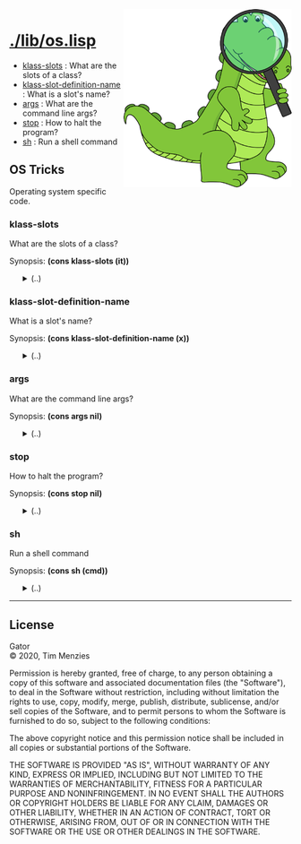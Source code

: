 <a name=top>
<img width=300 align=right src="https://raw.githubusercontent.com/timm/gator/main/docs/img/gator.png">

# [./lib/os.lisp](/src/./lib/os.lisp)
- [klass-slots](#klass-slots) : What are the slots of a class?
- [klass-slot-definition-name](#klass-slot-definition-name) : What is a slot's name?
- [args](#args) : What are the command line args?
- [stop](#stop) : How to halt the program?
- [sh](#sh) : Run a shell command

## OS Tricks

Operating system specific code.

### klass-slots

What are the slots of a class?

Synopsis: <b>(cons klass-slots (it))</b>

<ul>
<details><summary>(..)</summary>

```lisp
(defun klass-slots (it) "" (sb-mop:class-slots (class-of it)))
```
</details></ul>

### klass-slot-definition-name

What is a slot's name?

Synopsis: <b>(cons klass-slot-definition-name (x))</b>

<ul>
<details><summary>(..)</summary>

```lisp
(defun klass-slot-definition-name (x) "" (sb-mop:slot-definition-name x))
```
</details></ul>

### args

What are the command line args?

Synopsis: <b>(cons args nil)</b>

<ul>
<details><summary>(..)</summary>

```lisp
(defun args () "" *posix-argv*)
```
</details></ul>

### stop

How to halt the program?

Synopsis: <b>(cons stop nil)</b>

<ul>
<details><summary>(..)</summary>

```lisp
(defun stop () "" (exit))
```
</details></ul>

### sh

Run a shell command

Synopsis: <b>(cons sh (cmd))</b>

<ul>
<details><summary>(..)</summary>

```lisp
(defun sh (cmd)
  ""
  (run-program "/bin/sh" (list "-c" cmd) :input nil :output *standard-output*))
```
</details></ul>

<hr>


## License

Gator   
&copy; 2020, Tim Menzies

Permission is hereby granted, free of charge, to any person obtaining
a copy of this software and associated documentation files (the
"Software"), to deal in the Software without restriction, including
without limitation the rights to use, copy, modify, merge, publish,
distribute, sublicense, and/or sell copies of the Software, and to
permit persons to whom the Software is furnished to do so, subject
to the following conditions:

The above copyright notice and this permission notice shall be
included in all copies or substantial portions of the Software.

THE SOFTWARE IS PROVIDED "AS IS", WITHOUT WARRANTY OF ANY KIND,
EXPRESS OR IMPLIED, INCLUDING BUT NOT LIMITED TO THE WARRANTIES OF
MERCHANTABILITY, FITNESS FOR A PARTICULAR PURPOSE AND NONINFRINGEMENT.
IN NO EVENT SHALL THE AUTHORS OR COPYRIGHT HOLDERS BE LIABLE FOR
ANY CLAIM, DAMAGES OR OTHER LIABILITY, WHETHER IN AN ACTION OF
CONTRACT, TORT OR OTHERWISE, ARISING FROM, OUT OF OR IN CONNECTION
WITH THE SOFTWARE OR THE USE OR OTHER DEALINGS IN THE SOFTWARE.
